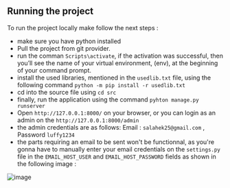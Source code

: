 ## Running the project

To run the project locally make follow the next steps :
- make sure you have python installed
- Pull the project from git provider.
- run the comman `Scripts\activate`, if the activation was successful, then you’ll see the name of your virtual environment, (env), at the beginning of your command prompt.
- install the used libraries, mentioned in the `usedlib.txt` file, using the following command `python -m pip install -r usedlib.txt`
- cd into the source file using `cd src`
- finally, run the application using the command `pyhton manage.py runserver`
- Open `http://127.0.0.1:8000/` on your browser, or you can login as an admin on the `http://127.0.0.1:8000/admin`
- the admin credentials are as follows: Email : `salahek25@gmail.com`      , Password `luffy1234`
- the parts requiring an email to be sent won't be functionnal, as you're gonna have to manually enter your email credentials on the `settings.py` file in the `EMAIL_HOST_USER` and `EMAIL_HOST_PASSWORD` fields as shown in the following image :

![image](https://user-images.githubusercontent.com/99540220/188193597-2ad73eaa-01b1-4022-a168-a1e78e844405.png)
